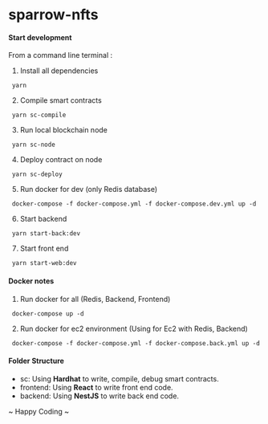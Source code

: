 # sparrow-nfts

#### Start development

From a command line terminal :

1. Install all dependencies
```
 yarn
```
2. Compile smart contracts
```
 yarn sc-compile
```
3. Run local blockchain node 
```
 yarn sc-node
```
4. Deploy contract on node 
```
 yarn sc-deploy
```
5. Run docker for dev (only Redis database)
```
 docker-compose -f docker-compose.yml -f docker-compose.dev.yml up -d
```
6. Start backend
```
 yarn start-back:dev
```
7. Start front end
```
 yarn start-web:dev
```

#### Docker notes
1. Run docker for all (Redis, Backend, Frontend)
```
 docker-compose up -d
```

2. Run docker for ec2 environment (Using for Ec2 with Redis, Backend)
```
 docker-compose -f docker-compose.yml -f docker-compose.back.yml up -d
```

#### Folder Structure
- sc: Using **Hardhat** to write, compile, debug smart contracts.
- frontend: Using **React** to write front end code.
- backend: Using **NestJS** to write back end code.

~ Happy Coding ~
